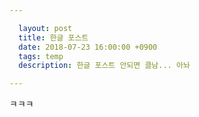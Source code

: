 ```yaml
---

  layout: post
  title: 한글 포스트
  date: 2018-07-23 16:00:00 +0900
  tags: temp
  description: 한글 포스트 안되면 클남... 아놔

---
```


ㅋㅋㅋ 

